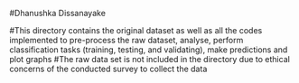 #Dhanushka Dissanayake

#This directory contains the original dataset as well as all the codes implemented to pre-process the raw dataset, analyse, perform classification tasks (training, testing, and validating), make predictions and plot graphs
#The raw data set is not included in the directory due to ethical concerns of the conducted survey to collect the data

